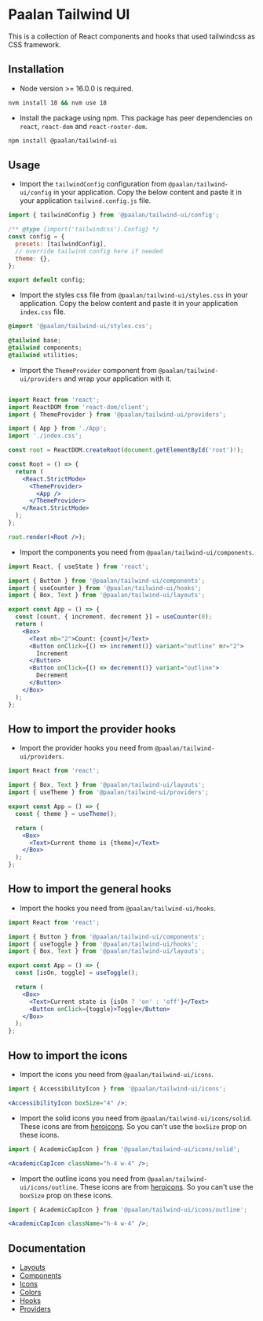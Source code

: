 # Paalan Tailwind UI

This is a collection of React components and hooks that used tailwindcss as CSS framework.

## Installation

- Node version >= 16.0.0 is required.

```bash
nvm install 18 && nvm use 18
```

- Install the package using npm. This package has peer dependencies on `react`, `react-dom` and `react-router-dom`.

```bash
npm install @paalan/tailwind-ui
```

## Usage

- Import the `tailwindConfig` configuration from `@paalan/tailwind-ui/config` in your application. Copy the below content and paste it in your application `tailwind.config.js` file.

```js
import { tailwindConfig } from '@paalan/tailwind-ui/config';

/** @type {import('tailwindcss').Config} */
const config = {
  presets: [tailwindConfig],
  // override tailwind config here if needed
  theme: {},
};

export default config;
```

- Import the styles css file from `@paalan/tailwind-ui/styles.css` in your application. Copy the below content and paste it in your application `index.css` file.

```css
@import '@paalan/tailwind-ui/styles.css';

@tailwind base;
@tailwind components;
@tailwind utilities;
```

- Import the `ThemeProvider` component from `@paalan/tailwind-ui/providers` and wrap your application with it.

```jsx

import React from 'react';
import ReactDOM from 'react-dom/client';
import { ThemeProvider } from '@paalan/tailwind-ui/providers';

import { App } from './App';
import './index.css';

const root = ReactDOM.createRoot(document.getElementById('root')!);

const Root = () => {
  return (
    <React.StrictMode>
      <ThemeProvider>
        <App />
      </ThemeProvider>
    </React.StrictMode>
  );
};

root.render(<Root />);
```

- Import the components you need from `@paalan/tailwind-ui/components`.

```jsx
import React, { useState } from 'react';

import { Button } from '@paalan/tailwind-ui/components';
import { useCounter } from '@paalan/tailwind-ui/hooks';
import { Box, Text } from '@paalan/tailwind-ui/layouts';

export const App = () => {
  const [count, { increment, decrement }] = useCounter(0);
  return (
    <Box>
      <Text mb="2">Count: {count}</Text>
      <Button onClick={() => increment()} variant="outline" mr="2">
        Increment
      </Button>
      <Button onClick={() => decrement()} variant="outline">
        Decrement
      </Button>
    </Box>
  );
};
```

## How to import the provider hooks

- Import the provider hooks you need from `@paalan/tailwind-ui/providers`.

```jsx
import React from 'react';

import { Box, Text } from '@paalan/tailwind-ui/layouts';
import { useTheme } from '@paalan/tailwind-ui/providers';

export const App = () => {
  const { theme } = useTheme();

  return (
    <Box>
      <Text>Current theme is {theme}</Text>
    </Box>
  );
};
```

## How to import the general hooks

- Import the hooks you need from `@paalan/tailwind-ui/hooks`.

```jsx
import React from 'react';

import { Button } from '@paalan/tailwind-ui/components';
import { useToggle } from '@paalan/tailwind-ui/hooks';
import { Box, Text } from '@paalan/tailwind-ui/layouts';

export const App = () => {
  const [isOn, toggle] = useToggle();

  return (
    <Box>
      <Text>Current state is {isOn ? 'on' : 'off'}</Text>
      <Button onClick={toggle}>Toggle</Button>
    </Box>
  );
};
```

## How to import the icons

- Import the icons you need from `@paalan/tailwind-ui/icons`.

```jsx
import { AccessibilityIcon } from '@paalan/tailwind-ui/icons';

<AccessibilityIcon boxSize="4" />;
```

- Import the solid icons you need from `@paalan/tailwind-ui/icons/solid`. These icons are from [heroicons](https://heroicons.com/). So you can't use the `boxSize` prop on these icons.

```jsx
import { AcademicCapIcon } from '@paalan/tailwind-ui/icons/solid';

<AcademicCapIcon className="h-4 w-4" />;
```

- Import the outline icons you need from `@paalan/tailwind-ui/icons/outline`. These icons are from [heroicons](https://heroicons.com/). So you can't use the `boxSize` prop on these icons.

```jsx
import { AcademicCapIcon } from '@paalan/tailwind-ui/icons/outline';

<AcademicCapIcon className="h-4 w-4" />;
```

## Documentation

- [Layouts](/docs/layouts-box--docs)
- [Components](/docs/components-accordion--docs)
- [Icons](/docs/system-icons--docs)
- [Colors](/docs/system-colors--docs)
- [Hooks](/docs/hooks-state-management-usecallbackref--documentation)
- [Providers](/docs/providers-themeprovider--docs)
